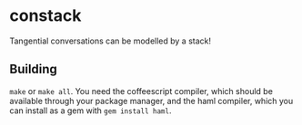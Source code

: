 # constack

Tangential conversations can be modelled by a stack!

## Building

`make` or `make all`. You need the coffeescript compiler, which should be available through your package manager, and the haml compiler, which you can install as a gem with `gem install haml`.

